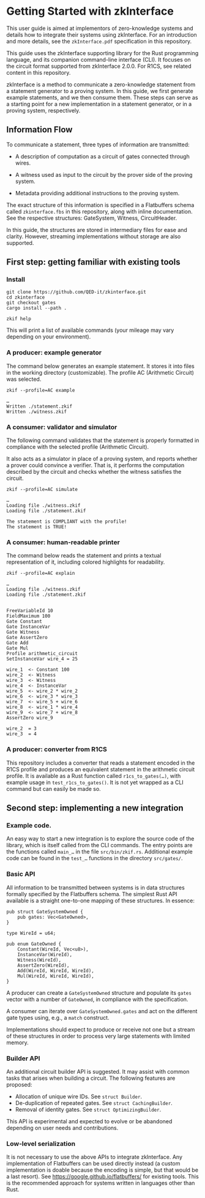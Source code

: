 # Getting Started with zkInterface

This user guide is aimed at implementors of zero-knowledge systems and details how to integrate their systems using zkInterface. For an introduction and more details, see the `zkInterface.pdf` specification in this repository.

This guide uses the zkInterface supporting library for the Rust programming language, and its companion command-line interface (CLI). It focuses on the circuit format supported from zkInterface 2.0.0. For R1CS, see related content in this repository.

zkInterface is a method to communicate a zero-knowledge statement from a statement generator to a proving system. In this guide, we first generate example statements, and we then consume them. These steps can serve as a starting point for a new implementation in a statement generator, or in a proving system, respectively.

## Information Flow

To communicate a statement, three types of information are transmitted:

- A description of computation as a circuit of gates connected through wires.

- A witness used as input to the circuit by the prover side of the proving system.

- Metadata providing additional instructions to the proving system.

The exact structure of this information is specified in a Flatbuffers schema called `zkinterface.fbs` in this repository, along with inline documentation. See the respective structures: GateSystem, Witness, CircuitHeader.

In this guide, the structures are stored in intermediary files for ease and clarity. However, streaming implementations without storage are also supported.

## First step: getting familiar with existing tools

### Install

    git clone https://github.com/QED-it/zkinterface.git
    cd zkinterface
    git checkout gates
    cargo install --path .
    
    zkif help

This will print a list of available commands (your mileage may vary depending on your environment).


### A producer: example generator

The command below generates an example statement. It stores it into files in the working directory (customizable). The profile AC (Arithmetic Circuit) was selected.

    zkif --profile=AC example

    …
    Written ./statement.zkif
    Written ./witness.zkif


### A consumer: validator and simulator

The following command validates that the statement is properly formatted in compliance with the selected profile (Arithmetic Circuit).

It also acts as a simulator in place of a proving system, and reports whether a prover could convince a verifier. That is, it performs the computation described by the circuit and checks whether the witness satisfies the circuit.

    zkif --profile=AC simulate
    
    …
    Loading file ./witness.zkif
    Loading file ./statement.zkif
    
    The statement is COMPLIANT with the profile!
    The statement is TRUE!


### A consumer: human-readable printer

The command below reads the statement and prints a textual representation of it, including colored highlights for readability.

    zkif --profile=AC explain

    …
    Loading file ./witness.zkif
    Loading file ./statement.zkif
    

    FreeVariableId 10
    FieldMaximum 100
    Gate Constant
    Gate InstanceVar
    Gate Witness
    Gate AssertZero
    Gate Add
    Gate Mul
    Profile arithmetic_circuit
    SetInstanceVar wire_4 = 25
    
    wire_1	<- Constant 100
    wire_2	<- Witness
    wire_3	<- Witness
    wire_4	<- InstanceVar
    wire_5	<- wire_2 * wire_2
    wire_6	<- wire_3 * wire_3
    wire_7	<- wire_5 + wire_6
    wire_8	<- wire_1 * wire_4
    wire_9	<- wire_7 + wire_8
    AssertZero wire_9
    
    wire_2	= 3
    wire_3	= 4


### A producer: converter from R1CS

This repository includes a converter that reads a statement encoded in the R1CS profile and produces an equivalent statement in the arithmetic circuit profile. It is available as a Rust function called `r1cs_to_gates(…)`, with example usage in `test_r1cs_to_gates()`. It is not yet wrapped as a CLI command but can easily be made so.


## Second step: implementing a new integration

### Example code.

An easy way to start a new integration is to explore the source code of the library, which is itself called from the CLI commands. The entry points are the functions called `main_…` in the file `src/bin/zkif.rs`.  Additional example code can be found in the `test_…` functions in the directory `src/gates/`.

### Basic API

All information to be transmitted between systems is in data structures formally specified by the Flatbuffers schema. The simplest Rust API available is a straight one-to-one mapping of these structures. In essence:

    pub struct GateSystemOwned {
        pub gates: Vec<GateOwned>,
    }

    type WireId = u64;
    
    pub enum GateOwned {
        Constant(WireId, Vec<u8>),
        InstanceVar(WireId),
        Witness(WireId),
        AssertZero(WireId),
        Add(WireId, WireId, WireId),
        Mul(WireId, WireId, WireId),
    }

A producer can create a `GateSystemOwned` structure and populate its `gates` vector with a number of `GateOwned`, in compliance with the specification.

A consumer can iterate over `GateSystemOwned.gates` and act on the different gate types using, e.g., a `match` construct.

Implementations should expect to produce or receive not one but a stream of these structures in order to process very large statements with limited memory.


### Builder API

An additional circuit builder API is suggested. It may assist with common tasks that arises when building a circuit. The following features are proposed:
- Allocation of unique wire IDs. See `struct Builder`.
- De-duplication of repeated gates. See `struct CachingBuilder`.
- Removal of identity gates. See `struct OptimizingBuilder`.

This API is experimental and expected to evolve or be abandoned depending on user needs and contributions.


### Low-level serialization

It is not necessary to use the above APIs to integrate zkInterface. Any implementation of Flatbuffers can be used directly instead (a custom implementation is doable because the encoding is simple, but that would be a last resort). See https://google.github.io/flatbuffers/ for existing tools. This is the recommended approach for systems written in languages other than Rust.
